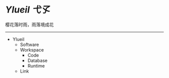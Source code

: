 # *YIueil* *弋孓*
樱花落时雨，雨落境成花

---
- YIueil
    - Software
    - Workspace
        - Code
        - Database
        - Runtime
    - Link
